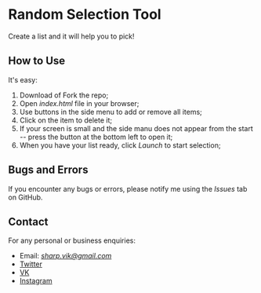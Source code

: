 # Random Selection Tool

Create a list and it will help you to pick!

## How to Use

It's easy:

1. Download of Fork the repo;
2. Open *index.html* file in your browser;
3. Use buttons in the side menu to add or remove all items;
4. Click on the item to delete it;
5. If your screen is small and the side manu does not appear from the start -- press the button at the bottom left to open it;
6. When you have your list ready, click *Launch* to start selection;

## Bugs and Errors

If you encounter any bugs or errors, please notify me using the *Issues* tab on GitHub.

## Contact

For any personal or business enquiries:

+ Email: *sharp.vik@gmail.com*
+ [Twitter](https://twitter.com/sharp_vik)
+ [VK](https://vk.com/perigrinus)
+ [Instagram](https://www.instagram.com/viktooooor)